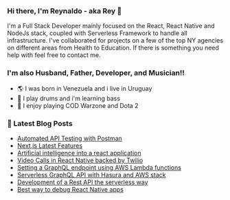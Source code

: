 ### Hi there, I'm Reynaldo - aka Rey 👋

I'm a Full Stack Developer mainly focused on the React, React Native and NodeJs stack, coupled with Serverless Framework to handle all infrastructure. I've collaborated for projects on a few of the top NY agencies on different areas from Health to Education. If there is something you need help with feel free to contact me.

### I'm also Husband, Father, Developer, and Musician!!

- :earth_americas: I was born in Venezuela and i live in Uruguay
- :musical_note: I play drums and i'm learning bass
- :gun: I enjoy playing COD Warzone and Dota 2

### 📕 Latest Blog Posts

- [Automated API Testing with Postman](https://www.vairix.com/tech-blog/automated-api-testing-with-postman)
- [Next.js Latest Features](https://www.vairix.com/tech-blog/next-js-latest-features)
- [Artificial intelligence into a react application](https://www.vairix.com/tech-blog/artificial-intelligence-is)
- [Video Calls in React Native backed by Twilio](https://www.vairix.com/tech-blog/video-calls-in-react-native-backed-by-twilio)
- [Setting a GraphQL endpoint using AWS Lambda functions](https://www.vairix.com/tech-blog/setting-a-graphql-endpoint-using-aws-lambda-functions)
- [Serverless GraphQL API with Hasura and AWS stack](https://medium.com/@reynaldojesus23/serverless-graphql-api-with-hasura-and-aws-stack-614d4392d8a)
- [Development of a Rest API the serverless way](https://medium.com/@reynaldojesus23/development-of-a-rest-api-the-serverless-way-bbb0a02c44e1)
- [Best way to debug React Native apps](https://www.vairix.com/tech-blog/best-way-to-debug-react-native-apps)
